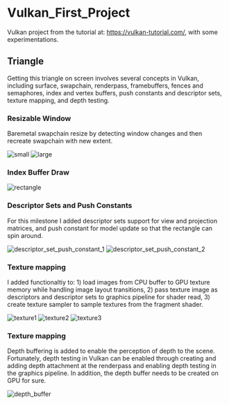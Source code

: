 # Vulkan_First_Project
Vulkan project from the tutorial at: https://vulkan-tutorial.com/, with some experimentations.

## Triangle

Getting this triangle on screen involves several concepts in Vulkan, including surface, swapchain, renderpass, framebuffers, fences and semaphores, index and vertex buffers, push constants and descriptor sets, texture mapping, and depth testing.

### Resizable Window

Baremetal swapchain resize by detecting window changes and then recreate swapchain with new extent.

![small](images/triangle_resize_small.png)
![large](images/triangle_resize_large.png)


### Index Buffer Draw

![rectangle](images/rectangle.png)


### Descriptor Sets and Push Constants

For this milestone I added descriptor sets support for view and projection matrices, and push constant for model update so that the rectangle can spin around. 

![descriptor_set_push_constant_1](images/descriptor_set_push_constant_1.png)
![descriptor_set_push_constant_2](images/descriptor_set_push_constant_2.png)


### Texture mapping

I added functionaltiy to: 1) load images from CPU buffer to GPU texture memory while handling image layout transitions, 2) pass texture image as descriptors and descriptor sets to graphics pipeline for shader read, 3) create texture sampler to sample textures from the fragment shader. 

![texture1](images/texture1.png)
![texture2](images/texture2.png)
![texture3](images/texture3.png)


### Texture mapping

Depth buffering is added to enable the perception of depth to the scene.  Fortunately, depth testing in Vulkan can be enabled through creating and adding depth attachment at the renderpass and enabling depth testing in the graphics pipeline. In addition, the depth buffer needs to be created on GPU for sure. 

![depth_buffer](images/depth_buffer.png)

